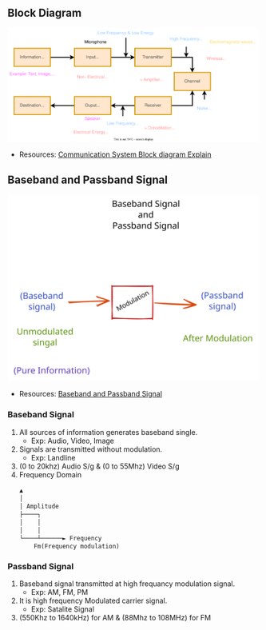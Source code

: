 ## Block Diagram

![Block Diagram](./Block-Diagram.svg)

- Resources:
  [Communication System Block diagram Explain](https://youtu.be/CkanrZD-0Ew?list=PLUyMayDZBhiwAwraPQFd6CjbHQygcY0vB)

## Baseband and Passband Signal

![Baseband and Passband Signal](./Baseband-and-Passband-Signal.svg)

- Resources:
  [Baseband and Passband Signal](https://youtu.be/Tp89619XK5Y?list=PLUyMayDZBhiwAwraPQFd6CjbHQygcY0vB)

### Baseband Signal

1. All sources of information generates baseband single.
   - Exp: Audio, Video, Image
2. Signals are transmitted without modulation.
   - Exp: Landline
3. (0 to 20khz) Audio S/g & (0 to 55Mhz) Video S/g
4. Frequency Domain
   ```
   ▲
   │
   │ Amplitude
   ├────┐
   │    │
   │    │
   └────┴──────► Frequency
       Fm(Frequency modulation)
   ```

### Passband Signal

1. Baseband signal transmitted at high frequancy modulation signal.
   - Exp: AM, FM, PM
2. It is high frequency Modulated carrier signal.
   - Exp: Satalite Signal
3. (550Khz to 1640kHz) for AM & (88Mhz to 108MHz) for FM
